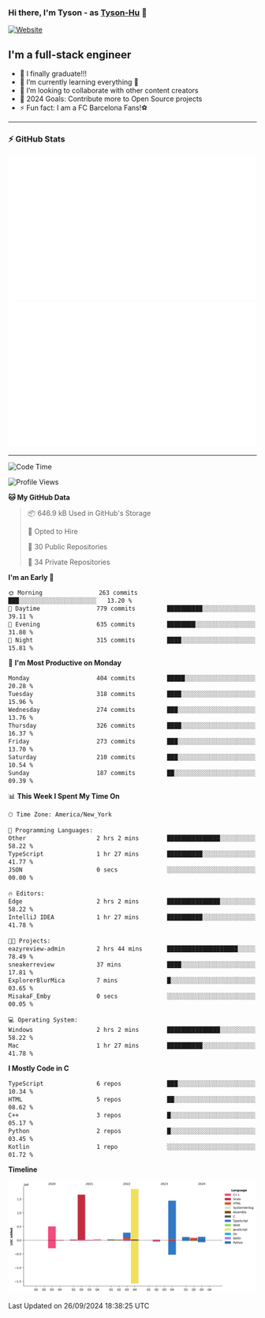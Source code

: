 ### Hi there, I'm Tyson - as [Tyson-Hu][website] 👋

[![Website](https://img.shields.io/website?label=Tianzhe.me&style=for-the-badge&url=https%3A%2F%2Ftianzhe.me)](https://tianzhe.me)


## I'm a full-stack engineer

- 🔭 I finally graduate!!!
- 🌱 I’m currently learning everything 🤣
- 👯 I’m looking to collaborate with other content creators
- 🥅 2024 Goals: Contribute more to Open Source projects
- ⚡ Fun fact: I am a FC Barcelona Fans!⚽️

---

### ⚡️ GitHub Stats
![](https://raw.githubusercontent.com/Tyson-Hu/github-stats-card/master/generated/overview.svg)
![](https://raw.githubusercontent.com/Tyson-Hu/github-stats-card/master/generated/languages.svg)

---

<!--START_SECTION:waka-->
![Code Time](http://img.shields.io/badge/Code%20Time-246%20hrs%2040%20mins-blue)

![Profile Views](http://img.shields.io/badge/Profile%20Views-0-blue)

**🐱 My GitHub Data** 

> 📦 646.9 kB Used in GitHub's Storage 
 > 
> 💼 Opted to Hire
 > 
> 📜 30 Public Repositories 
 > 
> 🔑 34 Private Repositories 
 > 
**I'm an Early 🐤** 

```text
🌞 Morning                263 commits         ███░░░░░░░░░░░░░░░░░░░░░░   13.20 % 
🌆 Daytime                779 commits         ██████████░░░░░░░░░░░░░░░   39.11 % 
🌃 Evening                635 commits         ████████░░░░░░░░░░░░░░░░░   31.88 % 
🌙 Night                  315 commits         ████░░░░░░░░░░░░░░░░░░░░░   15.81 % 
```
📅 **I'm Most Productive on Monday** 

```text
Monday                   404 commits         █████░░░░░░░░░░░░░░░░░░░░   20.28 % 
Tuesday                  318 commits         ████░░░░░░░░░░░░░░░░░░░░░   15.96 % 
Wednesday                274 commits         ███░░░░░░░░░░░░░░░░░░░░░░   13.76 % 
Thursday                 326 commits         ████░░░░░░░░░░░░░░░░░░░░░   16.37 % 
Friday                   273 commits         ███░░░░░░░░░░░░░░░░░░░░░░   13.70 % 
Saturday                 210 commits         ███░░░░░░░░░░░░░░░░░░░░░░   10.54 % 
Sunday                   187 commits         ██░░░░░░░░░░░░░░░░░░░░░░░   09.39 % 
```


📊 **This Week I Spent My Time On** 

```text
🕑︎ Time Zone: America/New_York

💬 Programming Languages: 
Other                    2 hrs 2 mins        ███████████████░░░░░░░░░░   58.22 % 
TypeScript               1 hr 27 mins        ██████████░░░░░░░░░░░░░░░   41.77 % 
JSON                     0 secs              ░░░░░░░░░░░░░░░░░░░░░░░░░   00.00 % 

🔥 Editors: 
Edge                     2 hrs 2 mins        ███████████████░░░░░░░░░░   58.22 % 
IntelliJ IDEA            1 hr 27 mins        ██████████░░░░░░░░░░░░░░░   41.78 % 

🐱‍💻 Projects: 
eazyreview-admin         2 hrs 44 mins       ████████████████████░░░░░   78.49 % 
sneakerreview            37 mins             ████░░░░░░░░░░░░░░░░░░░░░   17.81 % 
ExplorerBlurMica         7 mins              █░░░░░░░░░░░░░░░░░░░░░░░░   03.65 % 
MisakaF_Emby             0 secs              ░░░░░░░░░░░░░░░░░░░░░░░░░   00.05 % 

💻 Operating System: 
Windows                  2 hrs 2 mins        ███████████████░░░░░░░░░░   58.22 % 
Mac                      1 hr 27 mins        ██████████░░░░░░░░░░░░░░░   41.78 % 
```

**I Mostly Code in C** 

```text
TypeScript               6 repos             ███░░░░░░░░░░░░░░░░░░░░░░   10.34 % 
HTML                     5 repos             ██░░░░░░░░░░░░░░░░░░░░░░░   08.62 % 
C++                      3 repos             █░░░░░░░░░░░░░░░░░░░░░░░░   05.17 % 
Python                   2 repos             █░░░░░░░░░░░░░░░░░░░░░░░░   03.45 % 
Kotlin                   1 repo              ░░░░░░░░░░░░░░░░░░░░░░░░░   01.72 % 
```



**Timeline**

![Lines of Code chart](https://raw.githubusercontent.com/Tyson-Hu/Tyson-Hu/main/assets/bar_graph.png)


 Last Updated on 26/09/2024 18:38:25 UTC
<!--END_SECTION:waka-->


[website]: https://github.com/Tyson-Hu

